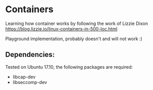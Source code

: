 # Containers
Learning how container works by following the work of Lizzie Dixon
https://blog.lizzie.io/linux-containers-in-500-loc.html

Playground implementation, probably doesn't and will not work :)

## Dependencies:
Tested on Ubuntu 17.10, the following packages are required:
* libcap-dev
* libseccomp-dev



